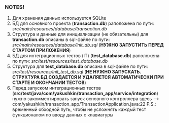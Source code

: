 ### NOTES!

1. Для хранения данных используется SQLite
2. БД для основного проекта (__transaction.db__) раположена по пути: _src/main/resources/database/transaction.db_
3. Структура и данные для инициализации (не обязательны) для __transaction.db__ описаны в
   sql-файле по пути: _src/main/resources/database/init_db.sql_ (__НУЖНО ЗАПУСТИТЬ ПЕРЕД СТАРТОМ ПРИЛОЖЕНИЯ__)
4. БД для интеграционных тестов (IT) (__test_database.db__) раположена по пути: _src/test/resources/test_database.db_
5. Структура для __test_database.db__ описана в sql-файле по пути: _src/test/resources/init_test_db.sql_
   (__НЕ НУЖНО ЗАПУСКАТЬ. СТРУКТУРА БД СОЗДАЕТСЯ И УДАЛЯЕТСЯ АВТОМАТИЧЕСКИ ПРИ СТАРТЕ И ОКОНЧАНИИ ТЕСТОВ__)
6. Перед запуском интеграционных тестов (__src/test/java/com/yakushkin/transaction_app/service/integration__)
   нужно закомментировать запуск основного контроллера здесь --> com/yakushkin/transaction_app/TransactionApplication.java:22
   P.S.: временный обходной путь, чтобы не усложнять каждый тест функционалом по вводу данных с клавиатуры